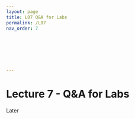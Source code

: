 ```yaml
---
layout: page
title: L07 Q&A for Labs
permalink: /L07
nav_order: 7







---
```


# Lecture 7 - Q&A for Labs



Later 
